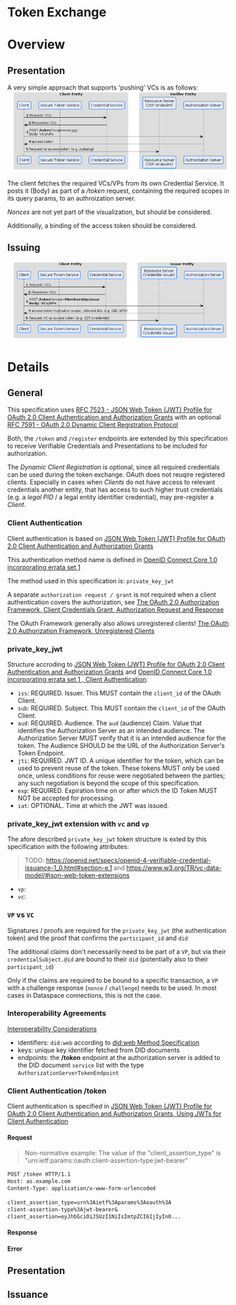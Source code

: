 # Token Exchange

# Overview
## Presentation
A very simple approach that supports 'pushing' VCs is as follows:
![](auth.flow.token_exchange.png)

The client fetches the required VCs/VPs from its own Credential Service.
It posts it (Body) as part of a */token* request, containing the required scopes in its query params, to an authroization server.

*Nonces* are not yet part of the visualization, but should be considered.

Additionally, a binding of the access token should be considered.

## Issuing
![](auth.flow.token_exchange_issuer.png)


# Details
## General

This specification uses [RFC 7523 - JSON Web Token (JWT) Profile for OAuth 2.0 Client Authentication and Authorization Grants](https://datatracker.ietf.org/doc/html/rfc7523) with an optional [RFC 7591 - OAuth 2.0 Dynamic Client Registration Protocol](https://datatracker.ietf.org/doc/html/rfc7591)

Both, the `/token` and `/register` endpoints are extended by this specification to receive Verifiable Credentials and Presentations to be included for authorization.

The *Dynamic Client Registration* is optional, since all required credentials can be used during the token exchange. OAuth does not reuqire registered clients. Especially in cases when *Clients* do not have access to relevant credentials another entity, that has access to such higher trust credentials (e.g. a *legal PID* / a legal entity identifier credential), may pre-register a *Client*.


### Client Authentication
Client authentication is based on [JSON Web Token (JWT) Profile for OAuth 2.0 Client Authentication and Authorization Grants](https://datatracker.ietf.org/doc/html/rfc7523)

This authentication method name is defined in [OpenID Connect Core 1.0 incorporating errata set 1](https://openid.net/specs/openid-connect-core-1_0.html#ClientAuthentication)

The method used in this specification is: `private_key_jwt`

A separate `authorization request / grant` is not required when a client authentication covers the authorization, see [The OAuth 2.0 Authorization Framework, Client Credentials Grant, Authorization Request and Response](https://www.rfc-editor.org/rfc/rfc6749.html#section-4.4.1)

The OAuth Framework generally also allows unregistered clients! [The OAuth 2.0 Authorization Framework, Unregistered Clients](https://www.rfc-editor.org/rfc/rfc6749.html#section-2.4)

### private_key_jwt
Structure accroding to [JSON Web Token (JWT) Profile for OAuth 2.0 Client Authentication and Authorization Grants](https://datatracker.ietf.org/doc/html/rfc7523) and [OpenID Connect Core 1.0 incorporating errata set 1
, Client Authentication](https://openid.net/specs/openid-connect-core-1_0.html#ClientAuthentication):

- `iss`: REQUIRED. Issuer. This MUST contain the `client_id` of the OAuth Client.
- `sub`: REQUIRED. Subject. This MUST contain the `client_id` of the OAuth Client.
- `aud`: REQUIRED. Audience. The `aud` (audience) Claim. Value that identifies the Authorization Server as an intended audience. The Authorization Server MUST verify that it is an intended audience for the token. The Audience SHOULD be the URL of the Authorization Server's Token Endpoint.
- `jti`: REQUIRED. JWT ID. A unique identifier for the token, which can be used to prevent reuse of the token. These tokens MUST only be used once, unless conditions for reuse were negotiated between the parties; any such negotiation is beyond the scope of this specification.
- `exp`: REQUIRED. Expiration time on or after which the ID Token MUST NOT be accepted for processing.
- `iat`: OPTIONAL. Time at which the JWT was issued.


### private_key_jwt extension with `vc` and `vp`
The afore described `private_key_jwt` token structure is exted by this specification with the following attributes:
> TODO: https://openid.net/specs/openid-4-verifiable-credential-issuance-1_0.html#section-e.1 and https://www.w3.org/TR/vc-data-model/#json-web-token-extensions

- `vp`:
- `vc`:

### `VP` vs `VC`
Signatures / proofs are required for the `private_key_jwt` (the authentication token) and the proof that confirms the `participant_id` and `did`

The additional claims don't necessarily need to be part of a `VP`, but via their `credentialSubject.@id` are bound to their `did` (potentially also to their `participant_id`)

Only if the claims are required to be bound to a specific transaction, a `VP` with a challenge response (`nonce` / `challenge`) needs to be used. In most cases in Dataspace connections, this is not the case.

### Interoperability Agreements

[Interoperability Considerations](https://datatracker.ietf.org/doc/html/rfc7523#section-5)

- identifiers: `did:web` according to [did:web Method Specification](https://w3c-ccg.github.io/did-method-web/)
- keys: unique key identifier fetched from DID documents
- endpoints: the **/token** endpoint at the authorization server is added to the DID document `service` list with the type `AuthorizationServerTokenEndpoint`

### Client Authentication /token
Client authentication is specified in
[JSON Web Token (JWT) Profile for OAuth 2.0 Client Authentication and Authorization Grants, Using JWTs for Client Authentication](https://datatracker.ietf.org/doc/html/rfc7523#section-2.2)

#### Request
> Non-normative example:
The value of the "client_assertion_type" is "urn:ietf:params:oauth:client-assertion-type:jwt-bearer"

```
POST /token HTTP/1.1
Host: as.example.com
Content-Type: application/x-www-form-urlencoded

client_assertion_type=urn%3Aietf%3Aparams%3Aoauth%3A
client-assertion-type%3Ajwt-bearer&
client_assertion=eyJhbGciOiJSUzI1NiIsImtpZCI6IjIyIn0...
```

#### Response

#### Error

## Presentation

## Issuance
